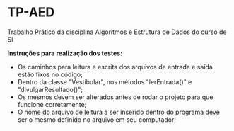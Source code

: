 # TP-AED
Trabalho Prático da disciplina Algoritmos e Estrutura de Dados do curso de SI

**Instruções para realização dos testes:**

- Os caminhos para leitura e escrita dos arquivos de entrada e saída estão fixos no código;
- Dentro da classe "Vestibular", nos métodos "lerEntrada()" e "divulgarResultado()";
- Os mesmos devem ser alterados antes de rodar o projeto para que funcione corretamente;
- O nome do arquivo de leitura a ser inserido dentro do programa deve ser o mesmo definido no arquivo em seu computador;

